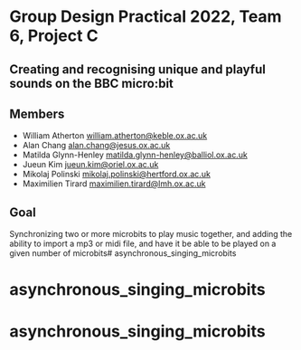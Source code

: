 # Group Design Practical 2022, Team 6, Project C

## Creating and recognising unique and playful sounds on the BBC micro:bit

## Members

- William Atherton <william.atherton@keble.ox.ac.uk>
- Alan Chang <alan.chang@jesus.ox.ac.uk>
- Matilda Glynn-Henley <matilda.glynn-henley@balliol.ox.ac.uk>
- Jueun Kim <jueun.kim@oriel.ox.ac.uk>
- Mikolaj Polinski <mikolaj.polinski@hertford.ox.ac.uk>
- Maximilien Tirard <maximilien.tirard@lmh.ox.ac.uk>

## Goal

Synchronizing two or more microbits to play music together, and adding the ability to import a mp3 or midi file, and have it be able to be played on a given number of microbits# asynchronous_singing_microbits
# asynchronous_singing_microbits
# asynchronous_singing_microbits
